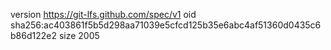 version https://git-lfs.github.com/spec/v1
oid sha256:ac403861f5b5d298aa71039e5cfcd125b35e6abc4af51360d0435c6b86d122e2
size 2005

